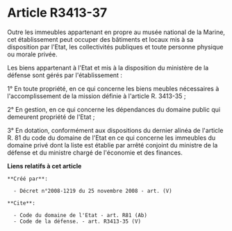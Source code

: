 # Article R3413-37

Outre les immeubles appartenant en propre au musée national de la Marine, cet établissement peut occuper des bâtiments et
locaux mis à sa disposition par l'Etat, les collectivités publiques et toute personne physique ou morale privée. 

Les biens appartenant à l'Etat et mis à la disposition du ministère de la défense sont gérés par l'établissement : 

1° En toute propriété, en ce qui concerne les biens meubles nécessaires à l'accomplissement de la mission définie à l'article
R. 3413-35 ; 

2° En gestion, en ce qui concerne les dépendances du domaine public qui demeurent propriété de l'Etat ; 

3° En dotation, conformément aux dispositions du dernier alinéa de l'article R. 81 du code du domaine de l'Etat en ce qui
concerne les immeubles du domaine privé dont la liste est établie par arrêté conjoint du ministre de la défense et du
ministre chargé de l'économie et des finances.

**Liens relatifs à cet article**

	**Créé par**:

	  - Décret n°2008-1219 du 25 novembre 2008 - art. (V)

	**Cite**:

	  - Code du domaine de l'Etat - art. R81 (Ab)
	  - Code de la défense. - art. R3413-35 (V)
